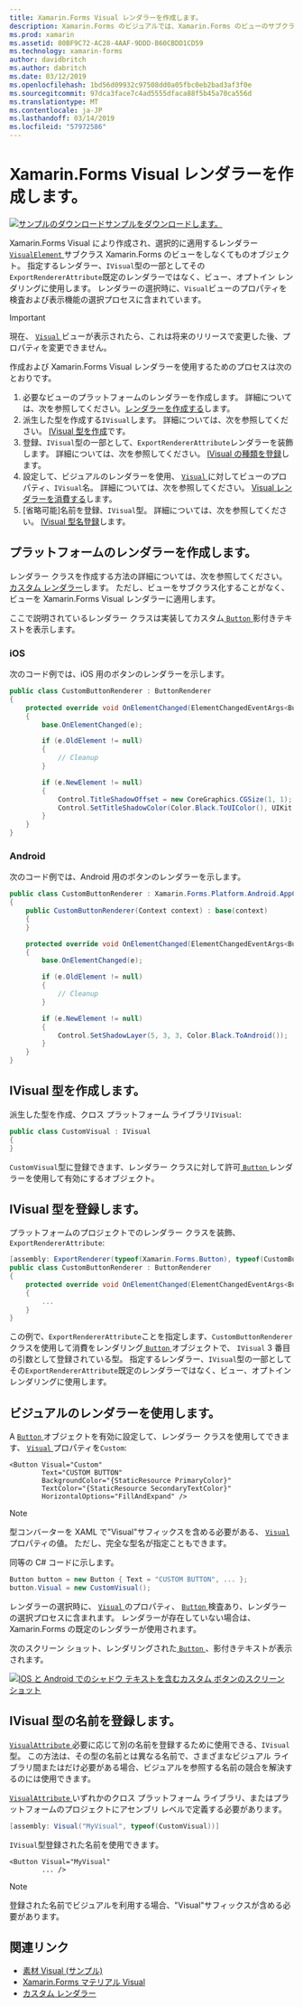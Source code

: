 ```yaml
---
title: Xamarin.Forms Visual レンダラーを作成します。
description: Xamarin.Forms のビジュアルでは、Xamarin.Forms のビューのサブクラス化することがなく選択的に、VisualElement オブジェクトに適用するレンダラーを使用できます。
ms.prod: xamarin
ms.assetid: 80BF9C72-AC28-4AAF-9DDD-B60CBDD1CD59
ms.technology: xamarin-forms
author: davidbritch
ms.author: dabritch
ms.date: 03/12/2019
ms.openlocfilehash: 1bd56d09932c97508dd0a05fbc0eb2bad3af3f0e
ms.sourcegitcommit: 97dca3face7c4ad5555dfaca88f5b45a70ca556d
ms.translationtype: MT
ms.contentlocale: ja-JP
ms.lasthandoff: 03/14/2019
ms.locfileid: "57972586"
---
```

# <a name="create-a-xamarinforms-visual-renderer"></a>Xamarin.Forms Visual レンダラーを作成します。

[![サンプルのダウンロード](~/media/shared/download.png)サンプルをダウンロードします。](https://developer.xamarin.com/samples/xamarin-forms/UserInterface/VisualDemos/)

Xamarin.Forms Visual により作成され、選択的に適用するレンダラー [ `VisualElement` ](xref:Xamarin.Forms.VisualElement)サブクラス Xamarin.Forms のビューをしなくてものオブジェクト。 指定するレンダラー、`IVisual`型の一部としてその`ExportRendererAttribute`既定のレンダラーではなく、ビュー、オプトイン レンダリングに使用します。 レンダラーの選択時に、`Visual`ビューのプロパティを検査および表示機能の選択プロセスに含まれています。

> [!IMPORTANT]
> 現在、 [ `Visual` ](xref:Xamarin.Forms.VisualElement.Visual)ビューが表示されたら、これは将来のリリースで変更した後、プロパティを変更できません。

作成および Xamarin.Forms Visual レンダラーを使用するためのプロセスは次のとおりです。

1. 必要なビューのプラットフォームのレンダラーを作成します。 詳細については、次を参照してください。[レンダラーを作成する](#create-platfomr-renderers)します。
1. 派生した型を作成する`IVisual`します。 詳細については、次を参照してください。 [IVisual 型を作成](#create-an-ivisual-type)です。
1. 登録、`IVisual`型の一部として、`ExportRendererAttribute`レンダラーを装飾します。 詳細については、次を参照してください。 [IVisual の種類を登録](#register-the-ivisual-type)します。
1. 設定して、ビジュアルのレンダラーを使用、 [ `Visual` ](xref:Xamarin.Forms.VisualElement.Visual)に対してビューのプロパティ、`IVisual`名。 詳細については、次を参照してください。 [Visual レンダラーを消費する](#consume-the-visual-renderer)します。
1. [省略可能]名前を登録、`IVisual`型。 詳細については、次を参照してください。 [IVisual 型名登録](#register-a-name-for-the-ivisual-type)します。

## <a name="create-platform-renderers"></a>プラットフォームのレンダラーを作成します。

レンダラー クラスを作成する方法の詳細については、次を参照してください。[カスタム レンダラー](~/xamarin-forms/app-fundamentals/custom-renderer/index.md)します。 ただし、ビューをサブクラス化することがなく、ビューを Xamarin.Forms Visual レンダラーに適用します。

ここで説明されているレンダラー クラスは実装してカスタム[ `Button` ](xref:Xamarin.Forms.Button)影付きテキストを表示します。

### <a name="ios"></a>iOS

次のコード例では、iOS 用のボタンのレンダラーを示します。

```csharp
public class CustomButtonRenderer : ButtonRenderer
{
    protected override void OnElementChanged(ElementChangedEventArgs<Button> e)
    {
        base.OnElementChanged(e);

        if (e.OldElement != null)
        {
            // Cleanup
        }

        if (e.NewElement != null)
        {
            Control.TitleShadowOffset = new CoreGraphics.CGSize(1, 1);
            Control.SetTitleShadowColor(Color.Black.ToUIColor(), UIKit.UIControlState.Normal);
        }
    }
}
```

### <a name="android"></a>Android

次のコード例では、Android 用のボタンのレンダラーを示します。

```csharp
public class CustomButtonRenderer : Xamarin.Forms.Platform.Android.AppCompat.ButtonRenderer
{
    public CustomButtonRenderer(Context context) : base(context)
    {
    }

    protected override void OnElementChanged(ElementChangedEventArgs<Button> e)
    {
        base.OnElementChanged(e);

        if (e.OldElement != null)
        {
            // Cleanup
        }

        if (e.NewElement != null)
        {
            Control.SetShadowLayer(5, 3, 3, Color.Black.ToAndroid());
        }
    }
}
```

## <a name="create-an-ivisual-type"></a>IVisual 型を作成します。

派生した型を作成、クロス プラットフォーム ライブラリ`IVisual`:

```csharp
public class CustomVisual : IVisual
{
}
```

`CustomVisual`型に登録できます、レンダラー クラスに対して許可[ `Button` ](xref:Xamarin.Forms.Button)レンダラーを使用して有効にするオブジェクト。

## <a name="register-the-ivisual-type"></a>IVisual 型を登録します。

プラットフォームのプロジェクトでのレンダラー クラスを装飾、 `ExportRendererAttribute`:

```csharp
[assembly: ExportRenderer(typeof(Xamarin.Forms.Button), typeof(CustomButtonRenderer), new[] { typeof(CustomVisual) })]
public class CustomButtonRenderer : ButtonRenderer
{
    protected override void OnElementChanged(ElementChangedEventArgs<Button> e)
    {
        ...
    }
}
```

この例で、`ExportRendererAttribute`ことを指定します、`CustomButtonRenderer`クラスを使用して消費をレンダリング[ `Button` ](xref:Xamarin.Forms.Button)オブジェクトで、 `IVisual` 3 番目の引数として登録されている型。 指定するレンダラー、`IVisual`型の一部としてその`ExportRendererAttribute`既定のレンダラーではなく、ビュー、オプトイン レンダリングに使用します。

## <a name="consume-the-visual-renderer"></a>ビジュアルのレンダラーを使用します。

A [ `Button` ](xref:Xamarin.Forms.Button)オブジェクトを有効に設定して、レンダラー クラスを使用してできます、 [ `Visual` ](xref:Xamarin.Forms.VisualElement.Visual)プロパティを`Custom`:

```xaml
<Button Visual="Custom"
        Text="CUSTOM BUTTON"
        BackgroundColor="{StaticResource PrimaryColor}"
        TextColor="{StaticResource SecondaryTextColor}"
        HorizontalOptions="FillAndExpand" />
```

> [!NOTE]
> 型コンバーターを XAML で"Visual"サフィックスを含める必要がある、 [ `Visual` ](xref:Xamarin.Forms.VisualElement.Visual)プロパティの値。 ただし、完全な型名が指定こともできます。

同等の C# コードに示します。

```csharp
Button button = new Button { Text = "CUSTOM BUTTON", ... };
button.Visual = new CustomVisual();
```

レンダラーの選択時に、 [ `Visual` ](xref:Xamarin.Forms.VisualElement.Visual)のプロパティ、 [ `Button` ](xref:Xamarin.Forms.Button)検査あり、レンダラーの選択プロセスに含まれます。 レンダラーが存在していない場合は、Xamarin.Forms の既定のレンダラーが使用されます。

次のスクリーン ショット、レンダリングされた[ `Button` ](xref:Xamarin.Forms.Button)、影付きテキストが表示されます。

[![IOS と Android でのシャドウ テキストを含むカスタム ボタンのスクリーン ショット](material-visual-images/custom-button.png "テキストの影付きのボタン")](material-visual-images/custom-button-large.png#lightbox)

## <a name="register-a-name-for-the-ivisual-type"></a>IVisual 型の名前を登録します。

[ `VisualAttribute` ](xref:Xamarin.Forms.VisualAttribute)必要に応じて別の名前を登録するために使用できる、`IVisual`型。 この方法は、その型の名前とは異なる名前で、さまざまなビジュアル ライブラリ間またはだけ必要がある場合、ビジュアルを参照する名前の競合を解決するのには使用できます。

[ `VisualAttribute` ](xref:Xamarin.Forms.VisualAttribute)いずれかのクロス プラットフォーム ライブラリ、またはプラットフォームのプロジェクトにアセンブリ レベルで定義する必要があります。

```csharp
[assembly: Visual("MyVisual", typeof(CustomVisual))]
```

`IVisual`型登録された名前を使用できます。

```xaml
<Button Visual="MyVisual"
        ... />
```

> [!NOTE]
> 登録された名前でビジュアルを利用する場合、"Visual"サフィックスが含める必要があります。

## <a name="related-links"></a>関連リンク

- [素材 Visual (サンプル)](https://developer.xamarin.com/samples/xamarin-forms/UserInterface/VisualDemos/)
- [Xamarin.Forms マテリアル Visual](material-visual.md)
- [カスタム レンダラー](~/xamarin-forms/app-fundamentals/custom-renderer/index.md)
